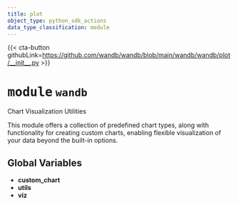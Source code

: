```yaml
---
title: plot
object_type: python_sdk_actions
data_type_classification: module
---
```


{{< cta-button githubLink=https://github.com/wandb/wandb/blob/main/wandb/wandb/plot/__init__.py >}}




# <kbd>module</kbd> `wandb`
Chart Visualization Utilities 

This module offers a collection of predefined chart types, along with functionality for creating custom charts, enabling flexible visualization of your data beyond the built-in options. 

**Global Variables**
---------------
- **custom_chart**
- **utils**
- **viz**



